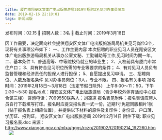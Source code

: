 ```yaml
---
title: 厦门市翔安区文体广电出版旅游局2019年招聘3名见习办事员简章
date: 2019-02-16 22:10:01
tags: 新闻出版
---
```

发布时间：02.15   🌟   招聘人数：3名   🌈   截止时间：2019年3月18日
<!-- more -->

因工作需要，决定面向社会提供翔安区文体广电出版旅游局局机关见习岗位3个，现将有关事项公布如下：
一、工作主要内容
本次招聘的职业见习人员在翔安区文体广电出版旅游局局机关从事办公室文秘、工勤辅助等工作,见习时间为期一年。
二、基本条件
1、普通高等、中等院校待就业的毕业生；
2、入校前具有厦门市常住户口；
3、具有符合见习职位所需的专业等要求的条件；
4、有对见习人员负有监督管理和经济责任的担保人进行担保；
5、自愿提出见习申请。
三、招聘岗位、人数及报名条件
见习办事员岗位：3人，专业不限。
四、报名有关事项
报名时间：2019年2月18日～3月18日（法定节假日除外）
上午8:00～11：50，下午2:30～5:30
报名地点：翔安区文体广电出版旅游局（青少年校外体育活动中心综合馆三楼）
咨询电话：7099550联系人：刘凉凉
报名表见附件：报名表请应聘人员自行下载填写打印。报名时应提交报名表一式一份，近期1寸免冠同版相片1张（贴于报名表上相应位置），并提供以下材料的原件及复印件：身份证、户口薄、学历证、报到证。
翔安区文体广电出版旅游局
2019年2月14日
附件下载:
职业见习报名表.doc
来源：
http://www.xiangan.gov.cn/mlxa/gggs/rczp/201902/t20190214_192260.htm
 
 ![](https://cdn.weiweiblog.cn/20181015134814.png)